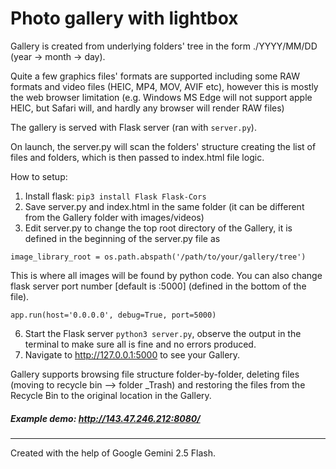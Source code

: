 # Photo gallery with lightbox #

Gallery is created from underlying folders' tree in the form ./YYYY/MM/DD  (year -> month -> day).

Quite a few graphics files' formats are supported including some RAW formats and video files (HEIC, MP4, MOV, AVIF etc), however this is mostly the web browser limitation
(e.g. Windows MS Edge will not support apple HEIC, but Safari will, and hardly any browser will render RAW files)

The gallery is served with Flask server (ran with `server.py`). 

On launch, the server.py will scan the folders' structure creating the list of files and folders, which is then passed to index.html file logic.

How to setup:
1. Install flask: ``pip3 install Flask Flask-Cors``
2. Save server.py and index.html in the same folder (it can be different from the Gallery folder with images/videos)
3. Edit server.py to change the top root directory of the Gallery, it is defined  in the beginning of the server.py file as

  `image_library_root = os.path.abspath('/path/to/your/gallery/tree')`
  
  This is where all images will be found by python code. You can also change flask server port number [default is :5000] (defined in the bottom of the file).

  `app.run(host='0.0.0.0', debug=True, port=5000)`
  
6. Start the Flask server ``python3 server.py``, observe the output in the terminal to make sure all is fine and no errors produced.
7. Navigate to http://127.0.0.1:5000 to see your Gallery.

Gallery supports browsing file structure folder-by-folder, deleting files (moving to recycle bin --> folder _Trash) and restoring the files from the Recycle Bin to the original location in the Gallery.

##### Example demo: http://143.47.246.212:8080/ #####


-----
Created with the help of Google Gemini 2.5 Flash.

   
